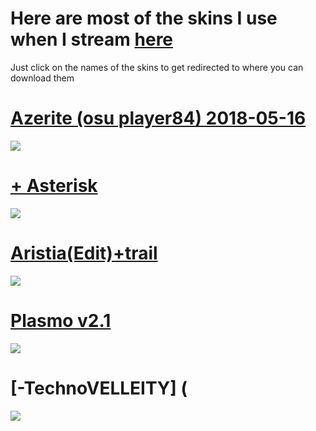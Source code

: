 # Here are most of the skins I use when I stream [here](https://www.twitch.tv/schwanzus)


Just click on the names of the skins to get redirected to where you can download them 



# [Azerite (osu player84) 2018-05-16](https://osuskins.net/skin/3IaJFAD)
![](https://i.imgur.com/XTHsSBg.png)

# [+ Asterisk](https://drive.google.com/file/d/1zd4vWCCQQCoAXzRj3T_Me-dMYo_3DY8E/view)
![](https://i.imgur.com/G4hSOJn.png)

# [Aristia(Edit)+trail](https://drive.google.com/file/d/15TqaeQqvn0Rse1WL0cBl7LqqVtP8O4hJ/view)
![](https://i.imgur.com/ZXaOGYe.png)

# [Plasmo v2.1](https://drive.google.com/open?id=1IjmSKL18Bhf_DANoEG1B80gwObek75Hu)
![](https://i.imgur.com/pceFSag.png)

# [-TechnoVELLEITY] (
![](https://i.imgur.com/OSNR4On.png)
